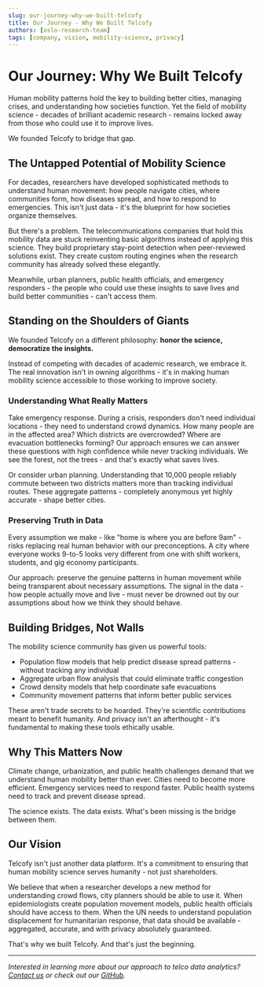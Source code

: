 ```yaml
---
slug: our-journey-why-we-built-telcofy
title: Our Journey - Why We Built Telcofy
authors: [oslo-research-team]
tags: [company, vision, mobility-science, privacy]
---
```


# Our Journey: Why We Built Telcofy

Human mobility patterns hold the key to building better cities, managing crises, and understanding how societies function. Yet the field of mobility science - decades of brilliant academic research - remains locked away from those who could use it to improve lives.

We founded Telcofy to bridge that gap.

<!-- truncate -->

## The Untapped Potential of Mobility Science

For decades, researchers have developed sophisticated methods to understand human movement: how people navigate cities, where communities form, how diseases spread, and how to respond to emergencies. This isn't just data - it's the blueprint for how societies organize themselves.

But there's a problem. The telecommunications companies that hold this mobility data are stuck reinventing basic algorithms instead of applying this science. They build proprietary stay-point detection when peer-reviewed solutions exist. They create custom routing engines when the research community has already solved these elegantly.

Meanwhile, urban planners, public health officials, and emergency responders - the people who could use these insights to save lives and build better communities - can't access them.

## Standing on the Shoulders of Giants

We founded Telcofy on a different philosophy: **honor the science, democratize the insights.**

Instead of competing with decades of academic research, we embrace it. The real innovation isn't in owning algorithms - it's in making human mobility science accessible to those working to improve society.

### Understanding What Really Matters

Take emergency response. During a crisis, responders don't need individual locations - they need to understand crowd dynamics. How many people are in the affected area? Which districts are overcrowded? Where are evacuation bottlenecks forming? Our approach ensures we can answer these questions with high confidence while never tracking individuals. We see the forest, not the trees - and that's exactly what saves lives.

Or consider urban planning. Understanding that 10,000 people reliably commute between two districts matters more than tracking individual routes. These aggregate patterns - completely anonymous yet highly accurate - shape better cities.

### Preserving Truth in Data

Every assumption we make - like "home is where you are before 9am" - risks replacing real human behavior with our preconceptions. A city where everyone works 9-to-5 looks very different from one with shift workers, students, and gig economy participants.

Our approach: preserve the genuine patterns in human movement while being transparent about necessary assumptions. The signal in the data - how people actually move and live - must never be drowned out by our assumptions about how we think they should behave.

## Building Bridges, Not Walls

The mobility science community has given us powerful tools:
- Population flow models that help predict disease spread patterns - without tracking any individual
- Aggregate urban flow analysis that could eliminate traffic congestion
- Crowd density models that help coordinate safe evacuations
- Community movement patterns that inform better public services

These aren't trade secrets to be hoarded. They're scientific contributions meant to benefit humanity. And privacy isn't an afterthought - it's fundamental to making these tools ethically usable.

## Why This Matters Now

Climate change, urbanization, and public health challenges demand that we understand human mobility better than ever. Cities need to become more efficient. Emergency services need to respond faster. Public health systems need to track and prevent disease spread.

The science exists. The data exists. What's been missing is the bridge between them.

## Our Vision

Telcofy isn't just another data platform. It's a commitment to ensuring that human mobility science serves humanity - not just shareholders.

We believe that when a researcher develops a new method for understanding crowd flows, city planners should be able to use it. When epidemiologists create population movement models, public health officials should have access to them. When the UN needs to understand population displacement for humanitarian response, that data should be available - aggregated, accurate, and with privacy absolutely guaranteed.

That's why we built Telcofy. And that's just the beginning.

---

*Interested in learning more about our approach to telco data analytics? [Contact us](mailto:tom@telcofy.ai) or check out our [GitHub](https://github.com/telcofy).*